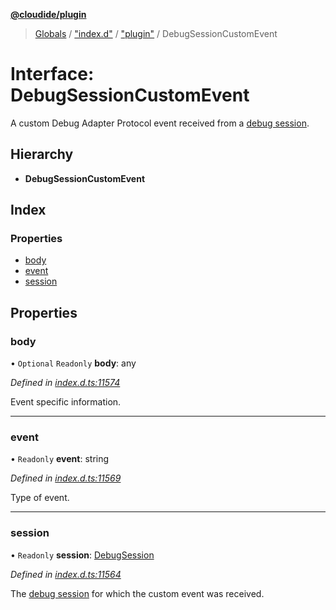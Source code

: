 **[@cloudide/plugin](../README.md)**

> [Globals](../README.md) / ["index.d"](../modules/_index_d_.md) / ["plugin"](../modules/_index_d_._plugin_.md) / DebugSessionCustomEvent

# Interface: DebugSessionCustomEvent

A custom Debug Adapter Protocol event received from a [debug session](#DebugSession).

## Hierarchy

* **DebugSessionCustomEvent**

## Index

### Properties

* [body](_index_d_._plugin_.debugsessioncustomevent.md#body)
* [event](_index_d_._plugin_.debugsessioncustomevent.md#event)
* [session](_index_d_._plugin_.debugsessioncustomevent.md#session)

## Properties

### body

• `Optional` `Readonly` **body**: any

*Defined in [index.d.ts:11574](https://github.com/shuyaqian/cloudide-plugin-api/blob/57a3a2a/index.d.ts#L11574)*

Event specific information.

___

### event

• `Readonly` **event**: string

*Defined in [index.d.ts:11569](https://github.com/shuyaqian/cloudide-plugin-api/blob/57a3a2a/index.d.ts#L11569)*

Type of event.

___

### session

• `Readonly` **session**: [DebugSession](_index_d_._plugin_.debugsession.md)

*Defined in [index.d.ts:11564](https://github.com/shuyaqian/cloudide-plugin-api/blob/57a3a2a/index.d.ts#L11564)*

The [debug session](#DebugSession) for which the custom event was received.
